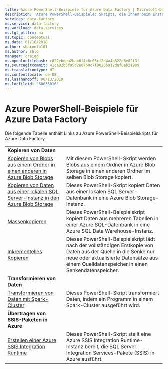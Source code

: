 ```yaml
---
title: Azure PowerShell-Beispiele für Azure Data Factory | Microsoft-Dokumentation
description: 'Azure PowerShell-Beispiele: Skripts, die Ihnen beim Erstellen und Verwalten von Data Factorys helfen.'
services: data-factory
ms.service: data-factory
ms.workload: data-services
ms.tgt_pltfrm: na
ms.topic: conceptual
ms.date: 01/16/2018
author: sharonlo101
ms.author: shlo
manager: craigg
ms.openlocfilehash: c822ebdea2bab6f4c6c05cf2d4a4b822d6e02f3f
ms.sourcegitcommit: 41ca82b5f95d2e07b0c7f9025b912daf0ab21909
ms.translationtype: HT
ms.contentlocale: de-DE
ms.lasthandoff: 06/13/2019
ms.locfileid: "60635016"
---
```

# <a name="azure-powershell-samples-for-azure-data-factory"></a>Azure PowerShell-Beispiele für Azure Data Factory

Die folgende Tabelle enthält Links zu Azure PowerShell-Beispielskripts für Azure Data Factory.

| |  |
|---|---|
|**Kopieren von Daten**||
|[Kopieren von Blobs aus einem Ordner in einen anderen in Azure Blob Storage](scripts/copy-azure-blob-powershell.md?toc=%2fpowershell%2fmodule%2ftoc.json)| Mit diesem PowerShell-Skript werden Blobs aus einem Ordner in Azure Blob Storage in einen anderen Ordner im selben Blob Storage kopiert. |
|[Kopieren von Daten aus einer lokalen SQL Server-Instanz in den Azure Blob Storage](scripts/hybrid-copy-powershell.md?toc=%2fpowershell%2fmodule%2ftoc.json)| Dieses PowerShell-Skript kopiert Daten aus einer lokalen SQL Server-Datenbank in eine Azure Blob Storage-Instanz. |
|[Massenkopieren](scripts/bulk-copy-powershell.md?toc=%2fpowershell%2fmodule%2ftoc.json)| Dieses PowerShell-Beispielskript kopiert Daten aus mehreren Tabellen in einer Azure SQL-Datenbank in eine Azure SQL Data Warehouse-Instanz. |
|[Inkrementelles Kopieren](scripts/incremental-copy-powershell.md?toc=%2fpowershell%2fmodule%2ftoc.json)| Dieses PowerShell-Beispielskript lädt nach der vollständigen Erstkopie von Daten aus der Quelle in die Senke nur neue oder aktualisierte Datensätze aus einem Quelldatenspeicher in einen Senkendatenspeicher. |
|**Transformieren von Daten**||
|[Transformieren von Daten mit Spark-Cluster](scripts/transform-data-spark-powershell.md?toc=%2fpowershell%2fmodule%2ftoc.json)| Dieses PowerShell-Skript transformiert Daten, indem ein Programm in einem Spark-Cluster ausgeführt wird. |
|**Übertragen von SSIS-Paketen in Azure**||
|[Erstellen einer Azure SSIS Integration Runtime](scripts/deploy-azure-ssis-integration-runtime-powershell.md?toc=%2fpowershell%2fmodule%2ftoc.json)| Dieses PowerShell-Skript stellt eine Azure SSIS Integration Runtime-Instanz bereit, die SQL Server Integration Services-Pakete (SSIS) in Azure ausführt. |



